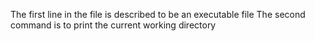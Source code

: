 The  first line in the file is described to be an executable file 
The second command is to print the current working directory
